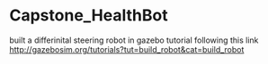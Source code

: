 # Capstone_HealthBot

 built a  differinital steering robot in gazebo tutorial following this link
http://gazebosim.org/tutorials?tut=build_robot&cat=build_robot